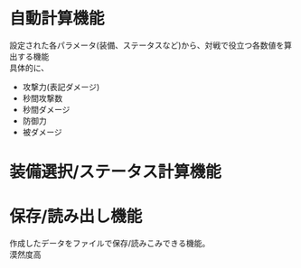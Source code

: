 # 自動計算機能
設定された各パラメータ(装備、ステータスなど)から、対戦で役立つ各数値を算出する機能  
具体的に、
* 攻撃力(表記ダメージ)
* 秒間攻撃数
* 秒間ダメージ
* 防御力
* 被ダメージ

# 装備選択/ステータス計算機能

# 保存/読み出し機能

作成したデータをファイルで保存/読みこみできる機能。  
漠然度高
